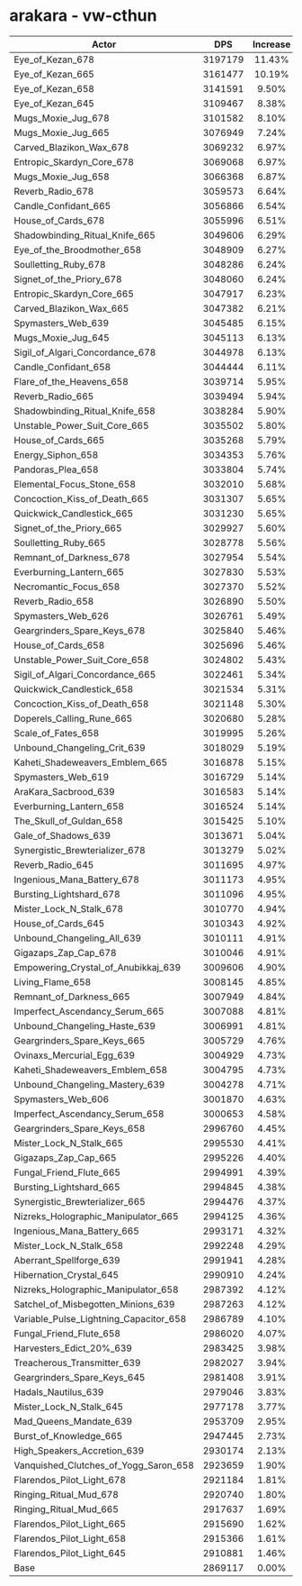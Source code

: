 # arakara - vw-cthun
| Actor | DPS | Increase |
|---|:---:|:---:|
|Eye_of_Kezan_678|3197179|11.43%|
|Eye_of_Kezan_665|3161477|10.19%|
|Eye_of_Kezan_658|3141591|9.50%|
|Eye_of_Kezan_645|3109467|8.38%|
|Mugs_Moxie_Jug_678|3101582|8.10%|
|Mugs_Moxie_Jug_665|3076949|7.24%|
|Carved_Blazikon_Wax_678|3069232|6.97%|
|Entropic_Skardyn_Core_678|3069068|6.97%|
|Mugs_Moxie_Jug_658|3066368|6.87%|
|Reverb_Radio_678|3059573|6.64%|
|Candle_Confidant_665|3056866|6.54%|
|House_of_Cards_678|3055996|6.51%|
|Shadowbinding_Ritual_Knife_665|3049606|6.29%|
|Eye_of_the_Broodmother_658|3048909|6.27%|
|Soulletting_Ruby_678|3048286|6.24%|
|Signet_of_the_Priory_678|3048060|6.24%|
|Entropic_Skardyn_Core_665|3047917|6.23%|
|Carved_Blazikon_Wax_665|3047382|6.21%|
|Spymasters_Web_639|3045485|6.15%|
|Mugs_Moxie_Jug_645|3045113|6.13%|
|Sigil_of_Algari_Concordance_678|3044978|6.13%|
|Candle_Confidant_658|3044444|6.11%|
|Flare_of_the_Heavens_658|3039714|5.95%|
|Reverb_Radio_665|3039494|5.94%|
|Shadowbinding_Ritual_Knife_658|3038284|5.90%|
|Unstable_Power_Suit_Core_665|3035502|5.80%|
|House_of_Cards_665|3035268|5.79%|
|Energy_Siphon_658|3034353|5.76%|
|Pandoras_Plea_658|3033804|5.74%|
|Elemental_Focus_Stone_658|3032010|5.68%|
|Concoction_Kiss_of_Death_665|3031307|5.65%|
|Quickwick_Candlestick_665|3031230|5.65%|
|Signet_of_the_Priory_665|3029927|5.60%|
|Soulletting_Ruby_665|3028778|5.56%|
|Remnant_of_Darkness_678|3027954|5.54%|
|Everburning_Lantern_665|3027830|5.53%|
|Necromantic_Focus_658|3027370|5.52%|
|Reverb_Radio_658|3026890|5.50%|
|Spymasters_Web_626|3026761|5.49%|
|Geargrinders_Spare_Keys_678|3025840|5.46%|
|House_of_Cards_658|3025696|5.46%|
|Unstable_Power_Suit_Core_658|3024802|5.43%|
|Sigil_of_Algari_Concordance_665|3022461|5.34%|
|Quickwick_Candlestick_658|3021534|5.31%|
|Concoction_Kiss_of_Death_658|3021148|5.30%|
|Doperels_Calling_Rune_665|3020680|5.28%|
|Scale_of_Fates_658|3019995|5.26%|
|Unbound_Changeling_Crit_639|3018029|5.19%|
|Kaheti_Shadeweavers_Emblem_665|3016878|5.15%|
|Spymasters_Web_619|3016729|5.14%|
|AraKara_Sacbrood_639|3016583|5.14%|
|Everburning_Lantern_658|3016524|5.14%|
|The_Skull_of_Guldan_658|3015425|5.10%|
|Gale_of_Shadows_639|3013671|5.04%|
|Synergistic_Brewterializer_678|3013279|5.02%|
|Reverb_Radio_645|3011695|4.97%|
|Ingenious_Mana_Battery_678|3011173|4.95%|
|Bursting_Lightshard_678|3011096|4.95%|
|Mister_Lock_N_Stalk_678|3010770|4.94%|
|House_of_Cards_645|3010343|4.92%|
|Unbound_Changeling_All_639|3010111|4.91%|
|Gigazaps_Zap_Cap_678|3010046|4.91%|
|Empowering_Crystal_of_Anubikkaj_639|3009606|4.90%|
|Living_Flame_658|3008145|4.85%|
|Remnant_of_Darkness_665|3007949|4.84%|
|Imperfect_Ascendancy_Serum_665|3007088|4.81%|
|Unbound_Changeling_Haste_639|3006991|4.81%|
|Geargrinders_Spare_Keys_665|3005729|4.76%|
|Ovinaxs_Mercurial_Egg_639|3004929|4.73%|
|Kaheti_Shadeweavers_Emblem_658|3004795|4.73%|
|Unbound_Changeling_Mastery_639|3004278|4.71%|
|Spymasters_Web_606|3001870|4.63%|
|Imperfect_Ascendancy_Serum_658|3000653|4.58%|
|Geargrinders_Spare_Keys_658|2996760|4.45%|
|Mister_Lock_N_Stalk_665|2995530|4.41%|
|Gigazaps_Zap_Cap_665|2995226|4.40%|
|Fungal_Friend_Flute_665|2994991|4.39%|
|Bursting_Lightshard_665|2994845|4.38%|
|Synergistic_Brewterializer_665|2994476|4.37%|
|Nizreks_Holographic_Manipulator_665|2994125|4.36%|
|Ingenious_Mana_Battery_665|2993171|4.32%|
|Mister_Lock_N_Stalk_658|2992248|4.29%|
|Aberrant_Spellforge_639|2991941|4.28%|
|Hibernation_Crystal_645|2990910|4.24%|
|Nizreks_Holographic_Manipulator_658|2987392|4.12%|
|Satchel_of_Misbegotten_Minions_639|2987263|4.12%|
|Variable_Pulse_Lightning_Capacitor_658|2986789|4.10%|
|Fungal_Friend_Flute_658|2986020|4.07%|
|Harvesters_Edict_20%_639|2983425|3.98%|
|Treacherous_Transmitter_639|2982027|3.94%|
|Geargrinders_Spare_Keys_645|2981408|3.91%|
|Hadals_Nautilus_639|2979046|3.83%|
|Mister_Lock_N_Stalk_645|2977178|3.77%|
|Mad_Queens_Mandate_639|2953709|2.95%|
|Burst_of_Knowledge_665|2947445|2.73%|
|High_Speakers_Accretion_639|2930174|2.13%|
|Vanquished_Clutches_of_Yogg_Saron_658|2923659|1.90%|
|Flarendos_Pilot_Light_678|2921184|1.81%|
|Ringing_Ritual_Mud_678|2920740|1.80%|
|Ringing_Ritual_Mud_665|2917637|1.69%|
|Flarendos_Pilot_Light_665|2915690|1.62%|
|Flarendos_Pilot_Light_658|2915366|1.61%|
|Flarendos_Pilot_Light_645|2910881|1.46%|
|Base|2869117|0.00%|
